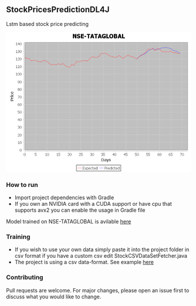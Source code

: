 ## StockPricesPredictionDL4J
Lstm based stock price predicting

![Example result](https://github.com/BadlyDrunkScotsman/StockPricesPredictionDL4J/blob/main/Results.png)

### How to run
* Import project dependencies with Gradle
* If you own an NVIDIA card with a CUDA support or have cpu that supports avx2 you can enable the usage in Gradle file

Model trained on NSE-TATAGLOBAL is avilable [here](https://drive.google.com/file/d/1hZvteE_rXenfwk6t4yNBfTbajlNdoAm9/view?usp=sharing)

### Training
* If you wish to use your own data simply paste it into the project folder in csv format if you have a custom csv edit StockCSVDataSetFetcher.java
* The project is using a csv data-format. See example [here](https://github.com/BadlyDrunkScotsman/StockPricesPredictionDL4J/blob/main/NSE-TATAGLOBAL.csv)

### Contributing
Pull requests are welcome. For major changes, please open an issue first to discuss what you would like to change.




